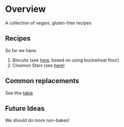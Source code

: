# Overview
A collection of vegani, gluten-free recipes

## Recipes
So far we have:
1. Biscuits (see [here](biscuits.txt), based on using buckwheat flour)
2. Cinemon Stars (see [here](cinemon_stars.txt))

## Common replacements
See this [table](substitutes.rst)

## Future Ideas
We should do more non-bakes!
